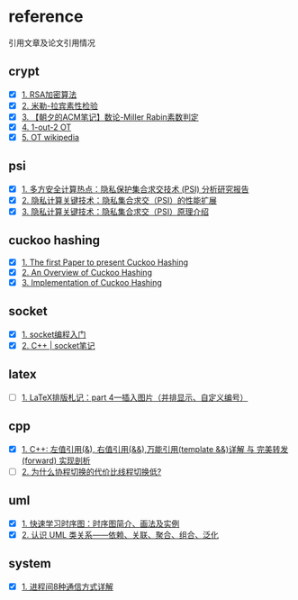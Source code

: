 # reference

引用文章及论文引用情况

## crypt

- [x] [1. RSA加密算法](https://zh.wikipedia.org/zh-hans/RSA%E5%8A%A0%E5%AF%86%E6%BC%94%E7%AE%97%E6%B3%95)
- [x] [2. 米勒-拉宾素性检验](https://zh.wikipedia.org/wiki/%E7%B1%B3%E5%8B%92-%E6%8B%89%E5%AE%BE%E6%A3%80%E9%AA%8C)
- [x] [3. 【朝夕的ACM笔记】数论-Miller Rabin素数判定](https://zhuanlan.zhihu.com/p/349360074)
- [x] [4. 1-out-2 OT](https://blog.csdn.net/YaLunDong/article/details/84779473)
- [x] [5. OT wikipedia](https://en.wikipedia.org/wiki/Oblivious_transfer#1%E2%80%932_oblivious_transfer)
## psi

- [x] [1. 多方安全计算热点：隐私保护集合求交技术 (PSI) 分析研究报告](https://anquan.baidu.com/upload/ue/file/20190814/1565763561975581.pdf)
- [x] [2. 隐私计算关键技术：隐私集合求交（PSI）的性能扩展](https://zhuanlan.zhihu.com/p/370035721)
- [x] [3. 隐私计算关键技术：隐私集合求交（PSI）原理介绍](https://zhuanlan.zhihu.com/p/367477035)

## cuckoo hashing

- [x] [1. The first Paper to present Cuckoo Hashing](https://www.cs.tau.ac.il/~shanir/advanced-seminar-data-structures-2009/bib/pagh01cuckoo.pdf)
- [x] [2. An Overview of Cuckoo Hashing](https://cs.stanford.edu/~rishig/courses/ref/l13a.pdf)
- [x] [3. Implementation of Cuckoo Hashing](https://programming.guide/cuckoo-hashing.html)

## socket

- [x] [1. socket编程入门](https://www.hiyu.space/2021/02/28/C-socket%E7%BC%96%E7%A8%8B%E5%85%A5%E9%97%A8/)
- [x] [2. C++ | socket笔记](https://zhuanlan.zhihu.com/p/137954595)
## latex

- [ ] [1. LaTeX排版札记：part 4—插入图片（并排显示、自定义编号）](https://zhuanlan.zhihu.com/p/32925549)

## cpp

- [x] [1. C++: 左值引用(&), 右值引用(&&),万能引用(template &&)详解 与 完美转发(forward) 实现剖析](https://www.cnblogs.com/ishen/p/13771991.html)
- [ ] [2. 为什么协程切换的代价比线程切换低?](https://www.zhihu.com/question/308641794/answer/572499202?utm_source=qq&utm_medium=social&utm_oi=646661739710648320)

## uml

- [x] [1. 快速学习时序图：时序图简介、画法及实例](http://www.woshipm.com/ucd/607593.html)
- [x] [2. 认识 UML 类关系——依赖、关联、聚合、组合、泛化](https://blog.csdn.net/K346K346/article/details/59582926)
## system

- [x] [1. 进程间8种通信方式详解](https://cloud.tencent.com/developer/article/1690556)